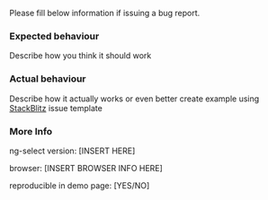 Please fill below information if issuing a bug report. 
### Expected behaviour
Describe how you think it should work

### Actual behaviour
Describe how it actually works or even better create example using [StackBlitz](https://stackblitz.com/edit/ng-select-example?file=app/app.component.ts) issue template

### More Info
ng-select version: [INSERT HERE]

browser: [INSERT BROWSER INFO HERE]

reproducible in demo page: [YES/NO]

